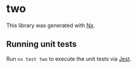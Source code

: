 # two

This library was generated with [Nx](https://nx.dev).

## Running unit tests

Run `nx test two` to execute the unit tests via [Jest](https://jestjs.io).
